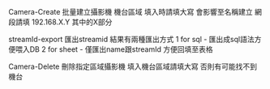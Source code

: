 Camera-Create 批量建立攝影機
機台區域 填入時請填大寫 會影響至名稱建立
網段請填 192.168.X.Y 其中的X部分

streamId-export 匯出streamid
結果有兩種匯出方式
1 for sql - 匯出成sql語法方便喂入DB
2 for sheet - 僅匯出name跟streamId 方便回填至表格

Camera-Delete 刪除指定區域攝影機
填入機台區域請填大寫 否則有可能找不到機台
